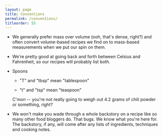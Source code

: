 ```yaml
---
layout: page
title: Conventions
permalink: /conventions/
titleorder: 55
---
```


- We generally prefer mass over volume (ooh, that's dense, right?) and often convert volume-based recipes we find on to mass-based measurements when we put our spin on them.

- We're pretty good at going back and forth between Celsius and Fahrenheit, so our recipes will probably list both.

- Spoons
    - "T" and "tbsp" mean "tablespoon"

    - "t" and "tsp" mean "teaspoon"
    
    C'mon -- you're not really going to weigh out 4.2 grams of chili powder or something, right?

- We won't make you wade through a whole backstory on a recipe like so many other food bloggers do.  That bugs.  We know what you're here for.  The backstory, if any, will come after any lists of ingredients, techniques and cooking notes.